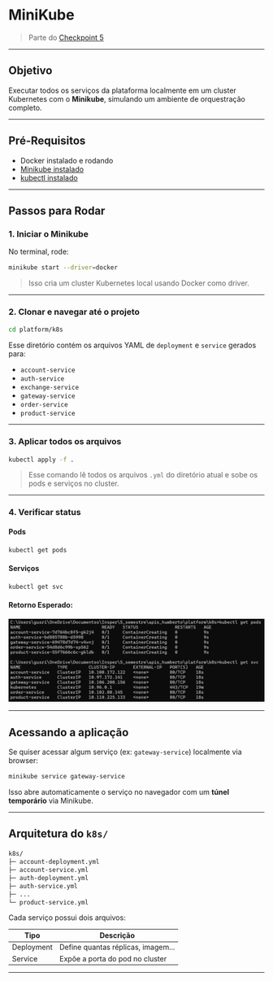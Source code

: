 # MiniKube

> Parte do [Checkpoint 5](https://insper.github.io/platform/checkpoints/5/checkpoint/#minikube)

---

## Objetivo

Executar todos os serviços da plataforma localmente em um cluster Kubernetes com o **Minikube**, simulando um ambiente de orquestração completo.

---

## Pré-Requisitos

* Docker instalado e rodando
* [Minikube instalado](https://minikube.sigs.k8s.io/docs/start/)
* [kubectl instalado](https://kubernetes.io/docs/tasks/tools/)

---

## Passos para Rodar

### 1. Iniciar o Minikube

No terminal, rode:

```bash
minikube start --driver=docker
```

> Isso cria um cluster Kubernetes local usando Docker como driver.

---

### 2. Clonar e navegar até o projeto

```bash
cd platform/k8s
```

Esse diretório contém os arquivos YAML de `deployment` e `service` gerados para:

* `account-service`
* `auth-service`
* `exchange-service`
* `gateway-service`
* `order-service`
* `product-service`

---

### 3. Aplicar todos os arquivos

```bash
kubectl apply -f .
```

> Esse comando lê todos os arquivos `.yml` do diretório atual e sobe os pods e serviços no cluster.

---

### 4. Verificar status

#### Pods

```bash
kubectl get pods
```

#### Serviços

```bash
kubectl get svc
```

#### Retorno Esperado:

![minikube status](images/minikube.png)

---

## Acessando a aplicação

Se quiser acessar algum serviço (ex: `gateway-service`) localmente via browser:

```bash
minikube service gateway-service
```

Isso abre automaticamente o serviço no navegador com um **túnel temporário** via Minikube.

---

## Arquitetura do `k8s/`

```
k8s/
├─ account-deployment.yml
├─ account-service.yml
├─ auth-deployment.yml
├─ auth-service.yml
├─ ...
└─ product-service.yml
```

Cada serviço possui dois arquivos:

| Tipo       | Descrição                          |
| ---------- | ---------------------------------- |
| Deployment | Define quantas réplicas, imagem... |
| Service    | Expõe a porta do pod no cluster    |

---
